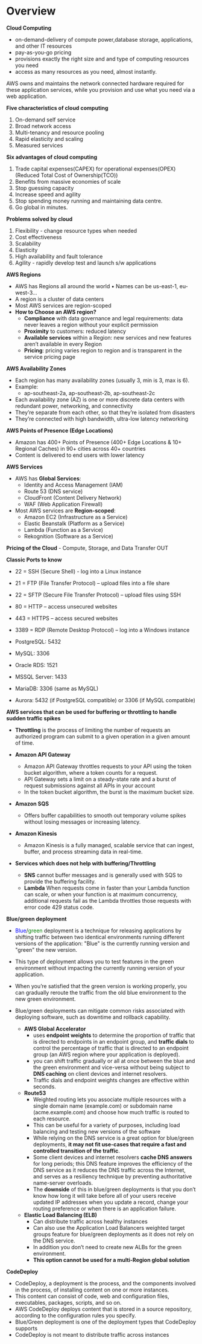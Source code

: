 # Overview


**Cloud Computing**  
  - on-demand-delivery of compute power,database storage, applications, and other IT resources
  - pay-as-you-go pricing
  - provisions exactly the right size and and type of computing resources you need
  - access as many resources as you need, almost instantly.
	
AWS owns and maintains the network connected hardware required for these application services, while you provision and use what you need via a web application.

**Five characteristics of cloud computing**
1. On-demand self service
2. Broad network access
3. Multi-tenancy and resource pooling
4. Rapid elasticity and scaling
5. Measured services

**Six advantages of cloud computing**
1. Trade capital expenses(CAPEX) for operational expenses(OPEX) (Reduced Total Cost of Ownership(TCO))
2. Benefits from massive economies of scale
3. Stop guessing capacity
4. Increase speed and agility
5. Stop spending money running and maintaining data centre.
6. Go global in minutes.

**Problems solved by cloud**
1. Flexibility - change resource types when needed
2. Cost effectiveness
3. Scalability
4. Elasticity
5. High availability and fault tolerance
6. Agility - rapidly develop test and launch s/w applications

**AWS Regions**

  - AWS has Regions all around the world • Names can be us-east-1, eu-west-3...
  - A region is a cluster of data centers
  - Most AWS services are region-scoped
  - **How to Choose an AWS region?**
    - **Compliance** with data governance and legal requirements: data never leaves a region without your explicit permission
    - **Proximity** to customers: reduced latency
    - **Available services** within a Region: new services and new features aren’t available in every Region
    - **Pricing**: pricing varies region to region and is transparent in the service pricing page

**AWS Availability Zones**
  - Each region has many availability zones (usually 3, min is 3, max is 6). 
  - Example:
	- ap-southeast-2a, ap-southeast-2b, ap-southeast-2c
  - Each availability zone (AZ) is one or more discrete data centers with redundant power, networking, and connectivity
  - They’re separate from each other, so that they’re isolated from disasters
  - They’re connected with high bandwidth, ultra-low latency networking

**AWS Points of Presence (Edge Locations)**
  - Amazon has 400+ Points of Presence (400+ Edge Locations & 10+ Regional Caches) in 90+ cities across 40+ countries
  - Content is delivered to end users with lower latency

**AWS Services**

  - AWS has **Global Services**:
    - Identity and Access Management (IAM)
    - Route 53 (DNS service)
    - CloudFront (Content Delivery Network)
    - WAF (Web Application Firewall)
  - Most AWS services are **Region-scoped**:
    - Amazon EC2 (Infrastructure as a Service)
    - Elastic Beanstalk (Platform as a Service)
    - Lambda (Function as a Service)
    - Rekognition (Software as a Service)

**Pricing of the Cloud** -  Compute, Storage, and Data Transfer OUT

**Classic Ports to know**
- 22 = SSH (Secure Shell) - log into a Linux instance
- 21 = FTP (File Transfer Protocol) – upload files into a file share
- 22 = SFTP (Secure File Transfer Protocol) – upload files using SSH
- 80 = HTTP – access unsecured websites
- 443 = HTTPS – access secured websites
- 3389 = RDP (Remote Desktop Protocol) – log into a Windows instance

- PostgreSQL: 5432
- MySQL: 3306
- Oracle RDS: 1521
- MSSQL Server: 1433
- MariaDB: 3306 (same as MySQL)
- Aurora: 5432 (if PostgreSQL compatible) or 3306 (if MySQL compatible)

**AWS services that can be used for buffering or throttling to handle sudden traffic spikes**  
- **Throttling** is the process of limiting the number of requests an authorized program can submit to a given operation in a given amount of time.
- **Amazon API Gateway**
  - Amazon API Gateway throttles requests to your API using the token bucket algorithm, where a token counts for a request.
  - API Gateway sets a limit on a steady-state rate and a burst of request submissions against all APIs in your account
  - In the token bucket algorithm, the burst is the maximum bucket size.
- **Amazon SQS**
  - Offers buffer capabilities to smooth out temporary volume spikes without losing messages or increasing latency.
- **Amazon Kinesis** 
  - Amazon Kinesis is a fully managed, scalable service that can ingest, buffer, and process streaming data in real-time.

- **Services which does not help with buffering/Throttling**
  - **SNS** cannot buffer messages and is generally used with SQS to provide the buffering facility.
  - **Lambda** When requests come in faster than your Lambda function can scale, or when your function is at maximum concurrency, additional requests fail as the Lambda throttles those requests with error code 429 status code.

**Blue/green deployment**
- <span style="color:blue">Blue</span>/<span style="color:green">green</span> deployment is a technique for releasing applications by shifting traffic between two identical environments running different versions of the application: "Blue" is the currently running version and "green" the new version.
- This type of deployment allows you to test features in the green environment without impacting the currently running version of your application.
- When you’re satisfied that the green version is working properly, you can gradually reroute the traffic from the old blue environment to the new green environment.
- Blue/green deployments can mitigate common risks associated with deploying software, such as downtime and rollback capability.

  - **AWS Global Accelerator** 
    - uses **endpoint weights** to determine the proportion of traffic that is directed to endpoints in an endpoint group, and **traffic dials** to control the percentage of traffic that is directed to an endpoint group (an AWS region where your application is deployed).
    - you can shift traffic gradually or all at once between the blue and the green environment and vice-versa without being subject to **DNS caching** on client devices and internet resolvers.
    - Traffic dials and endpoint weights changes are effective within seconds.
  - **Route53** 
    - Weighted routing lets you associate multiple resources with a single domain name (example.com) or subdomain name (acme.example.com) and choose how much traffic is routed to each resource.
    - This can be useful for a variety of purposes, including load balancing and testing new versions of the software
    - While relying on the DNS service is a great option for blue/green deployments, **it may not fit use-cases that require a fast and controlled transition of the traffic**.
    - Some client devices and internet resolvers **cache DNS answers** for long periods; this DNS feature improves the efficiency of the DNS service as it reduces the DNS traffic across the Internet, and serves as a resiliency technique by preventing authoritative name-server overloads. 
    - The **downside** of this in blue/green deployments is that you don’t know how long it will take before all of your users receive updated IP addresses when you update a record, change your routing preference or when there is an application failure.
  - **Elastic Load Balancing (ELB)**
    - Can distribute traffic across healthy instances
    - Can also use the Application Load Balancers weighted target groups feature for blue/green deployments as it does not rely on the DNS service.
    - In addition you don’t need to create new ALBs for the green environment.
    - **This option cannot be used for a multi-Region global solution**

**CodeDeploy**
  - CodeDeploy, a deployment is the process, and the components involved in the process, of installing content on one or more instances.
  - This content can consist of code, web and configuration files, executables, packages, scripts, and so on.
  - AWS CodeDeploy deploys content that is stored in a source repository, according to the configuration rules you specify. 
  - Blue/Green deployment is one of the deployment types that CodeDeploy supports
  - CodeDeploy is not meant to distribute traffic across instances